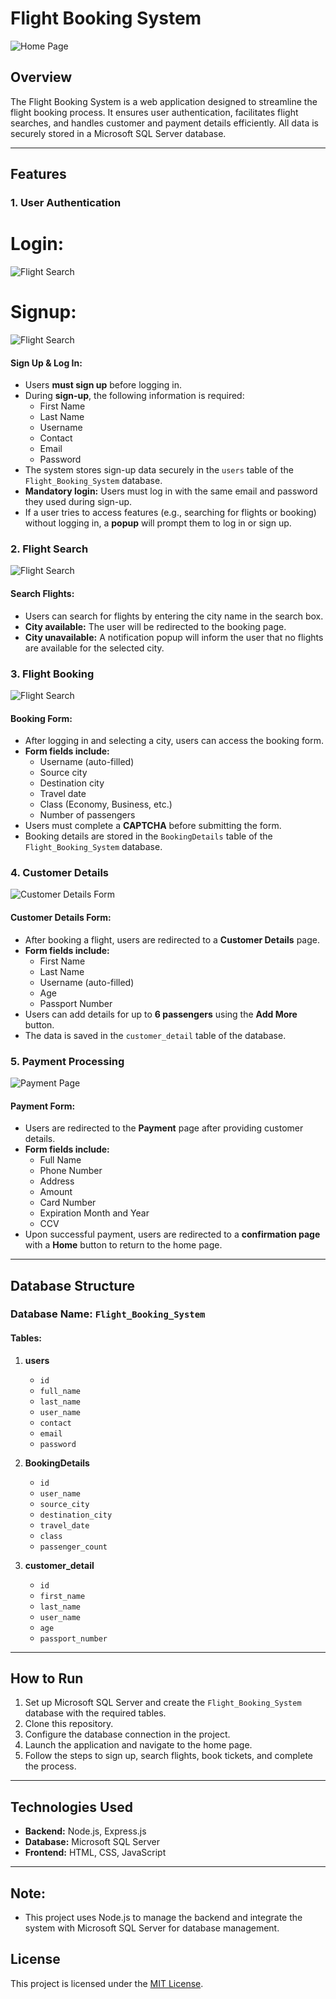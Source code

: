 # Flight Booking System
   ![Home Page](public/images/HOME.png)
## Overview
The Flight Booking System is a web application designed to streamline the flight booking process. It ensures user authentication, facilitates flight searches, and handles customer and payment details efficiently. All data is securely stored in a Microsoft SQL Server database.

---

## Features

### 1. User Authentication
# Login:
![Flight Search](public/images/LOGIN.png) 
# Signup: 
![Flight Search](public/images/SIGNUP.png) 
#### Sign Up & Log In:

- Users **must sign up** before logging in.
- During **sign-up**, the following information is required:
  - First Name
  - Last Name
  - Username
  - Contact
  - Email
  - Password
- The system stores sign-up data securely in the `users` table of the `Flight_Booking_System` database.
- **Mandatory login:** Users must log in with the same email and password they used during sign-up.
- If a user tries to access features (e.g., searching for flights or booking) without logging in, a **popup** will prompt them to log in or sign up.

### 2. Flight Search
   ![Flight Search](public/images/FLIGHT_SEARCH.png)

#### Search Flights:
- Users can search for flights by entering the city name in the search box.
- **City available:** The user will be redirected to the booking page.
- **City unavailable:** A notification popup will inform the user that no flights are available for the selected city.

### 3. Flight Booking
   ![Flight Search](public/images/BOOKING.png)
#### Booking Form:
- After logging in and selecting a city, users can access the booking form.
- **Form fields include:**
  - Username (auto-filled)
  - Source city
  - Destination city
  - Travel date
  - Class (Economy, Business, etc.)
  - Number of passengers
- Users must complete a **CAPTCHA** before submitting the form.
- Booking details are stored in the `BookingDetails` table of the `Flight_Booking_System` database.

### 4. Customer Details
   ![Customer Details Form](public/images/CUSTOMER.png)
#### Customer Details Form:
- After booking a flight, users are redirected to a **Customer Details** page.
- **Form fields include:**
  - First Name
  - Last Name
  - Username (auto-filled)
  - Age
  - Passport Number
- Users can add details for up to **6 passengers** using the **Add More** button.
- The data is saved in the `customer_detail` table of the database.

### 5. Payment Processing
   ![Payment Page](public/images/PAYMENT.png)
#### Payment Form:
- Users are redirected to the **Payment** page after providing customer details.
- **Form fields include:**
  - Full Name
  - Phone Number
  - Address
  - Amount
  - Card Number
  - Expiration Month and Year
  - CCV
- Upon successful payment, users are redirected to a **confirmation page** with a **Home** button to return to the home page.

---

## Database Structure

### Database Name: `Flight_Booking_System`

#### Tables:
1. **users**  
   - `id`  
   - `full_name`  
   - `last_name`  
   - `user_name`  
   - `contact`  
   - `email`  
   - `password`  

2. **BookingDetails**  
   - `id`  
   - `user_name`  
   - `source_city`  
   - `destination_city`  
   - `travel_date`  
   - `class`  
   - `passenger_count`  

3. **customer_detail**  
   - `id`  
   - `first_name`  
   - `last_name`  
   - `user_name`  
   - `age`  
   - `passport_number`  

---


## How to Run

1. Set up Microsoft SQL Server and create the `Flight_Booking_System` database with the required tables.
2. Clone this repository.
3. Configure the database connection in the project.
4. Launch the application and navigate to the home page.
5. Follow the steps to sign up, search flights, book tickets, and complete the process.

---

## Technologies Used

- **Backend:** Node.js, Express.js
- **Database:** Microsoft SQL Server
- **Frontend:** HTML, CSS, JavaScript

---
## Note:

- This project uses Node.js to manage the backend and integrate the system with Microsoft SQL Server for database management.

## License
This project is licensed under the [MIT License](LICENSE).
